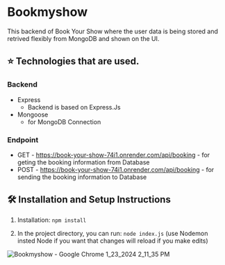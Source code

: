 # Bookmyshow

This backend of Book Your Show where the user data is being stored and retrived flexibly from MongoDB and shown on the UI.

## ⭐ Technologies that are used.
### Backend
-  Express
      - Backend is based on Express.Js
-  Mongoose
      - for MongoDB Connection

### Endpoint
- GET - https://book-your-show-74i1.onrender.com/api/booking
       - for geting the booking information from Database
- POST - https://book-your-show-74i1.onrender.com/api/booking
       - for sending the booking information to Database 

## 🛠 Installation and Setup Instructions

1. Installation: `npm install`

2. In the project directory, you can run: `node index.js`
(use Nodemon insted Node if you want that changes will reload if you make edits)



![Bookmyshow - Google Chrome 1_23_2024 2_11_35 PM](https://github.com/prat0508/Bookmyshow-backend-CApstoneProject/assets/127426864/c5abb915-b5c9-43f8-9d6d-96172c7f3444)
